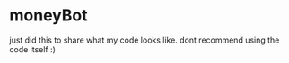 # moneyBot

just did this to share what my code looks like. dont recommend using the code itself :)

